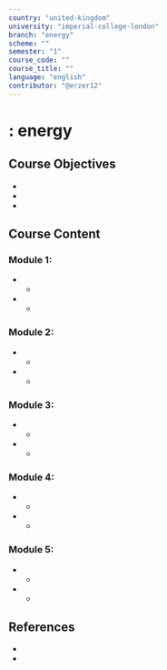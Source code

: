 ```yaml
---
country: "united-kingdom"
university: "imperial-college-london"
branch: "energy"
scheme: ""
semester: "1"
course_code: ""
course_title: ""
language: "english"
contributor: "@erzer12"
---
```

# : energy

## Course Objectives
* 
* 
* 

## Course Content
### Module 1: 
* 
  - 
* 
  - 

### Module 2: 
* 
  - 
* 
  - 

### Module 3: 
* 
  - 
* 
  - 

### Module 4: 
* 
  - 
* 
  - 

### Module 5: 
* 
  - 
* 
  - 

## References
* 
* 
